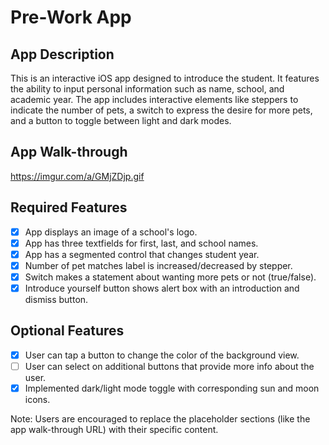 # Pre-Work App

## App Description
This is an interactive iOS app designed to introduce the student. It features the ability to input personal information such as name, school, and academic year. The app includes interactive elements like steppers to indicate the number of pets, a switch to express the desire for more pets, and a button to toggle between light and dark modes.

## App Walk-through
https://imgur.com/a/GMjZDjp.gif

## Required Features

- [x] App displays an image of a school's logo.
- [x] App has three textfields for first, last, and school names.
- [x] App has a segmented control that changes student year.
- [x] Number of pet matches label is increased/decreased by stepper.
- [x] Switch makes a statement about wanting more pets or not (true/false).
- [x] Introduce yourself button shows alert box with an introduction and dismiss button.

## Optional Features

- [x] User can tap a button to change the color of the background view.
- [ ] User can select on additional buttons that provide more info about the user.
- [x] Implemented dark/light mode toggle with corresponding sun and moon icons.

Note: Users are encouraged to replace the placeholder sections (like the app walk-through URL) with their specific content.
